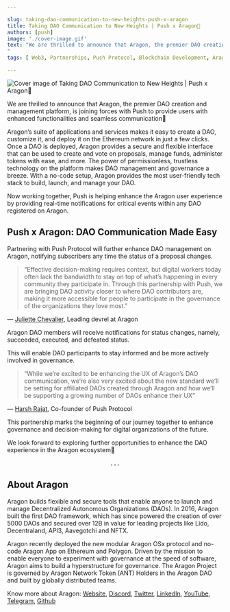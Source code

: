 ```yaml
---

slug: taking-dao-communication-to-new-heights-push-x-aragon
title: Taking DAO Communication to New Heights | Push x Aragon🦅
authors: [push]
image: './cover-image.gif'
text: "We are thrilled to announce that Aragon, the premier DAO creation and management platform, is joining forces with Push to provide users with enhanced functionalities and seamless communication🎉
"
tags: [ Web3, Partnerships, Push Protocol, Blockchain Development, Aragon]

---
```


![Cover image of Taking DAO Communication to New Heights | Push x Aragon🦅](./cover-image.gif)

<!--truncate-->

We are thrilled to announce that Aragon, the premier DAO creation and management platform, is joining forces with Push to provide users with enhanced functionalities and seamless communication🎉

Aragon’s suite of applications and services makes it easy to create a DAO, customize it, and deploy it on the Ethereum network in just a few clicks. Once a DAO is deployed, Aragon provides a secure and flexible interface that can be used to create and vote on proposals, manage funds, administer tokens with ease, and more. The power of permissionless, trustless technology on the platform makes DAO management and governance a breeze. With a no-code setup, Aragon provides the most user-friendly tech stack to build, launch, and manage your DAO.

Now working together, Push is helping enhance the Aragon user experience by providing real-time notifications for critical events within any DAO registered on Aragon.

## Push x Aragon: DAO Communication Made Easy

Partnering with Push Protocol will further enhance DAO management on Aragon, notifying subscribers any time the status of a proposal changes.

<blockquote>“Effective decision-making requires context, but digital workers today often lack the bandwidth to stay on top of what’s happening in every community they participate in. Through this partnership with Push, we are bringing DAO activity closer to where DAO contributors are, making it more accessible for people to participate in the governance of the organizations they love most.”</blockquote> — <a href="https://twitter.com/_juliettech">Juliette Chevalier</a>, Leading devrel at Aragon

Aragon DAO members will receive notifications for status changes, namely, succeeded, executed, and defeated status.

This will enable DAO participants to stay informed and be more actively involved in governance.

<blockquote>“While we’re excited to be enhancing the UX of Aragon’s DAO communication, we’re also very excited   about the new standard we’ll be setting for affiliated DAOs created through Aragon and how we’ll be supporting a growing number of DAOs enhance their UX”</blockquote> — <a href="https://twitter.com/harshrajat">Harsh Rajat</a>, Co-founder of Push Protocol

This partnership marks the beginning of our journey together to enhance governance and decision-making for digital organizations of the future.

We look forward to exploring further opportunities to enhance the DAO experience in the Aragon ecosystem🚀

<center><b>.   .   .</b></center>

## About Aragon

Aragon builds flexible and secure tools that enable anyone to launch and manage Decentralized Autonomous Organizations (DAOs). In 2016, Aragon built the first DAO framework, which has since powered the creation of over 5000 DAOs and secured over 12B in value for leading projects like Lido, Decentraland, API3, Aavegotchi and NFTX.

Aragon recently deployed the new modular Aragon OSx protocol and no-code Aragon App on Ethereum and Polygon. Driven by the mission to enable everyone to experiment with governance at the speed of software, Aragon aims to build a hyperstructure for governance. The Aragon Project is governed by Aragon Network Token (ANT) Holders in the Aragon DAO and built by globally distributed teams.

Know more about Aragon: [Website](https://aragon.org/), [Discord](https://discord.com/invite/eqQJkdp), [Twitter](https://twitter.com/aragonproject?lang=es), [LinkedIn](https://www.linkedin.com/company/aragonproject/), [YouTube](https://www.youtube.com/channel/UCODiU_-FWhr4SVOoBlm-qaQ), [Telegram](https://t.me/AragonProject), [Github](https://github.com/aragon)
